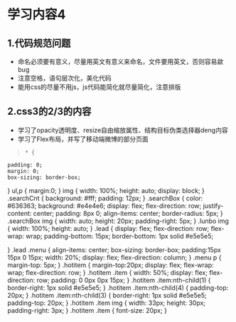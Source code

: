 # 学习内容4
## 1.代码规范问题
- 命名必须要有意义，尽量用英文有意义来命名，文件要用英文，否则容易歘bug
- 注意空格，语句层次化，美化代码
- 能用css的尽量不用js，js代码能简化就尽量简化，注意排版

## 2.css3的2/3的内容
- 学习了opacity透明度、resize自由缩放属性、结构目标伪类选择器deng内容
- 学习了Flex布局，并写了移动端微博的部分页面
>     * {
	padding: 0;
	margin: 0;
	box-sizing: border-box;
}
ul,p {
	margin:0;
}
img {
	width: 100%;
	height: auto;
	display: block;
}
.searchCnt {
	background: #fff;
	padding: 12px;
}
.searchBox {
	color: #636363;
	background: #e4e4e6;
	display: flex;
	flex-direction: row;
	justify-content: center;
	padding: 8px 0;
	align-items: center;
	border-radius: 5px;
}
.searchBox img {
	width: auto;
	height: 20px;
	padding-right: 5px;
}
.lunbo img {
	width: 100%;
	height: auto;
}
.lead {
	display: flex;
	flex-direction: row;
	flex-wrap: wrap;
	padding-bottom: 15px;
	border-bottom: 1px solid #e5e5e5;

}
.lead .menu {
	align-items: center;
	box-sizing: border-box;
	padding:15px 15px 0 15px;
	width: 20%;
	display: flex;
	flex-direction: column;
}
.menu p {
	margin-top: 5px;
}
.hotitem {
	margin-top:20px;
	display: flex;
	flex-wrap: wrap;
	flex-direction: row;
}
.hotitem .item {
	width: 50%;
	display: flex;
	flex-direction: row;
	padding: 0 0px 0px 15px;
}
.hotitem .item:nth-child(1) {
	border-right: 1px solid #e5e5e5;
}
.hotitem .item:nth-child(4) {
	padding-top: 20px;
}
.hotitem .item:nth-child(3) {
	border-right: 1px solid #e5e5e5;
	padding-top: 20px;
}
.hotitem .item img {
	width: 33px;
	height: 30px;
	padding-right: 3px;
}
.hotitem .item {
	font-size: 20px;
}
